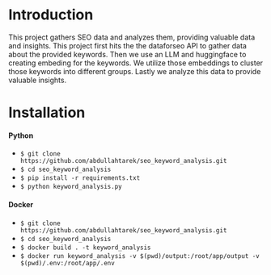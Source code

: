 Introduction
=============
This project gathers SEO data and analyzes them, providing valuable data and insights. This project first hits the the dataforseo API to gather data about the provided keywords. Then we use an LLM and huggingface to creating embeding for the keywords. We utilize those embeddings to cluster those keywords into different groups. Lastly we analyze this data to provide valuable insights. 


Installation
=============

#### Python
- `$ git clone https://github.com/abdullahtarek/seo_keyword_analysis.git`
- `$ cd seo_keyword_analysis`
- `$ pip install -r requirements.txt`
- `$ python keyword_analysis.py`

#### Docker
- `$ git clone https://github.com/abdullahtarek/seo_keyword_analysis.git`
- `$ cd seo_keyword_analysis`
- `$ docker build . -t keyword_analysis`
- `$ docker run keyword_analysis -v $(pwd)/output:/root/app/output -v $(pwd)/.env:/root/app/.env`
